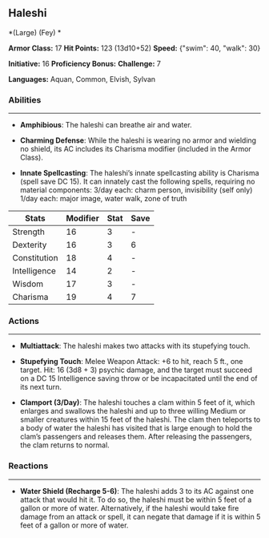 ## Haleshi
*(Large) (Fey) *

**Armor Class:** 17
**Hit Points:** 123 (13d10+52)
**Speed:** {"swim": 40, "walk": 30}

**Initiative:** 16
**Proficiency Bonus:**
**Challenge:** 7

**Languages:** Aquan, Common, Elvish, Sylvan

### Abilities
 --- 
- **Amphibious**: The haleshi can breathe air and water.

- **Charming Defense**: While the haleshi is wearing no armor and wielding no shield, its AC includes its Charisma modifier (included in the Armor Class).

- **Innate Spellcasting**: The haleshi’s innate spellcasting ability is Charisma (spell save DC 15). It can innately cast the following spells, requiring no material components:
3/day each: charm person, invisibility (self only)
1/day each: major image, water walk, zone of truth



| Stats | Modifier | Stat | Save
| ---- | ---- | ---- | ---- |
| Strength | 16 | 3 | - |
| Dexterity | 16 | 3 | 6 |
| Constitution | 18 | 4 | - |
| Intelligence | 14 | 2 | - |
| Wisdom | 17 | 3 | - |
| Charisma | 19 | 4 | 7 |

### Actions
 --- 
- **Multiattack**: The haleshi makes two attacks with its stupefying touch.

- **Stupefying Touch**: Melee Weapon Attack: +6 to hit, reach 5 ft., one target. Hit: 16 (3d8 + 3) psychic damage, and the target must succeed on a DC 15 Intelligence saving throw or be incapacitated until the end of its next turn.

- **Clamport (3/Day)**: The haleshi touches a clam within 5 feet of it, which enlarges and swallows the haleshi and up to three willing Medium or smaller creatures within 15 feet of the haleshi. The clam then teleports to a body of water the haleshi has visited that is large enough to hold the clam’s passengers and releases them. After releasing the passengers, the clam returns to normal.

### Reactions
 --- 
- **Water Shield (Recharge 5-6)**: The haleshi adds 3 to its AC against one attack that would hit it. To do so, the haleshi must be within 5 feet of a gallon or more of water. Alternatively, if the haleshi would take fire damage from an attack or spell, it can negate that damage if it is within 5 feet of a gallon or more of water.

